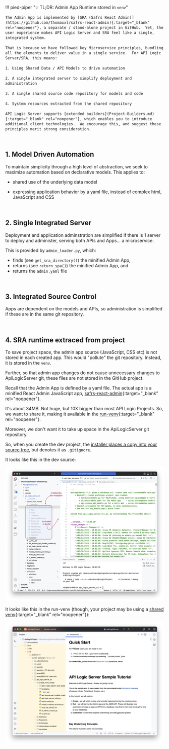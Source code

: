 !!! pied-piper ":bulb: TL;DR: Admin App Runtime stored in `venv`"

    The Admin App is implemented by [SRA (Safrs React Admin)](https://github.com/thomaxxl/safrs-react-admin){:target="_blank" rel="noopener"}, a separate / stand-alone project in GitHub.  Yet, the user experience makes API Logic Server and SRA feel like a single, integrated system.
    
    That is because we have followed key Microservice principles, bundling all the elements to deliver value in a single service.  For API Logic Server/SRA, this means:

    1. Using Shared Data / API Models to drive automation

    2. A single integrated server to simplify deployment and administration

    3. A single shared source code repository for models and code

    4. System resources extracted from the shared repository

    API Logic Server supports [extended builders](Project-Builders.md){:target="_blank" rel="noopener"}, which enables you to introduce additional client technologies.  We encourage this, and suggest these principles merit strong consideration.

&nbsp;

## 1. Model Driven Automation

To maintain simplicity through a high level of abstraction, we seek to maximize automation based on declarative models.  This applies to:

* shared use of the underlying data model

* expressing application behavior by a yaml file, instead of complex html, JavaScript and CSS

&nbsp;

## 2. Single Integrated Server

Deployment and application adminstration are simplified if there is 1 server to deploy and administer, serving both APIs and Apps... a microservice.

This is provided by `admin_loader.py`, which: 

* finds (see `get_sra_directory()`) the minified Admin App,
* returns (see `return_spa()`) the minified Admin App, and
* returns the `admin.yaml` file

&nbsp;

## 3. Integrated Source Control

Apps are dependent on the models and APIs, so administration is simplified if these are in the same git repository.

&nbsp;

## 4. SRA runtime extraced from project

To save project space, the admin app source (JavaScript, CSS etc) is not stored in each created app.  This would "pollute" the git repository.  Instead, it is stored in the `venv`.

Further, so that admin app changes do not cause unnecessary changes to ApiLogicServer git, these files are not stored in the GitHub project.

Recall that the Admin App is defined by a yaml file.  The actual app is a minified React Admin JavaScript app, [safrs-react-admin](https://github.com/thomaxxl/safrs-react-admin){:target="_blank" rel="noopener"}.

It's about 34MB.  Not huge, but 10X bigger than most API Logic Projects.  So, we want to share it, making it available in the [run-venv](Architecture-venv/#run-venv){:target="_blank" rel="noopener"}.

Moreover, we don't want it to take up space in the ApiLogicServer git repository.

So, when you create the dev project, the [installer places a copy into your source tree](Architecture-Internals.md#admin-app-source), but denotes it as `.gitignore`.

It looks like this in the dev source:

![admin-app-code](images/internals/admin-app-code.png)

It looks like this in the run-venv (though, your project may be using a [shared venv](Project-Env.md#shared-venv){:target="_blank" rel="noopener"}):

![admin-app-code](images/internals/admin-app-created-project.png)

&nbsp;

